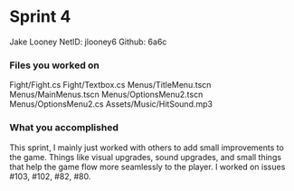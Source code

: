 # Sprint 4

Jake Looney
NetID: jlooney6
Github: 6a6c

### Files you worked on
Fight/Fight.cs
Fight/Textbox.cs
Menus/TitleMenu.tscn
Menus/MainMenus.tscn
Menus/OptionsMenu2.tscn
Menus/OptionsMenu2.cs
Assets/Music/HitSound.mp3

### What you accomplished
This sprint, I mainly just worked with others to add small improvements to the game. Things like visual upgrades, sound upgrades, and small things that help the game flow more seamlessly to the player. I worked on issues #103, #102, #82, #80.
